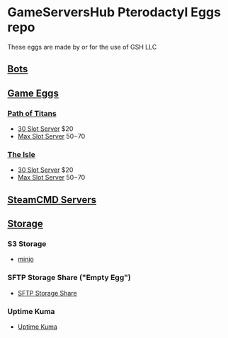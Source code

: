 # GameServersHub Pterodactyl Eggs repo
These eggs are made by or for the use of GSH LLC

## [Bots](/bots)


## [Game Eggs](/game_eggs)

### [Path of Titans](/game_eggs/own_games/path_of_titans)

* [30 Slot Server](game_eggs/own_games/path_of_titans/30_slot.json) $20
* [Max Slot Server](game_eggs/own_games/path_of_titans/basic_pot.json) $50-$70

### [The Isle](/the_isle)

* [30 Slot Server](/the_isle/30_slot) $20
* [Max Slot Server](/the_isle/basic_isle) $50-$70

## [SteamCMD Servers](/steam_eggs)


## [Storage](/storage/)

### S3 Storage

* [minio](/storage/minio)

### SFTP Storage Share ("Empty Egg")

* [SFTP Storage Share](/storage/sftp_storage_share)

### Uptime Kuma

* [Uptime Kuma](/software/uptime-kuma)

